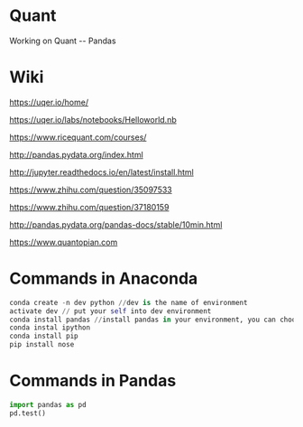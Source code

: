 # Quant
Working on Quant -- Pandas

# Wiki
https://uqer.io/home/

https://uqer.io/labs/notebooks/Helloworld.nb

https://www.ricequant.com/courses/

http://pandas.pydata.org/index.html

http://jupyter.readthedocs.io/en/latest/install.html

https://www.zhihu.com/question/35097533

https://www.zhihu.com/question/37180159

http://pandas.pydata.org/pandas-docs/stable/10min.html

https://www.quantopian.com
# Commands in Anaconda
```python
conda create -n dev python //dev is the name of environment
activate dev // put your self into dev environment
conda install pandas //install pandas in your environment, you can choose any other package to install
conda instal ipython
conda install pip
pip install nose
```

# Commands in Pandas

```python
import pandas as pd
pd.test()
```


